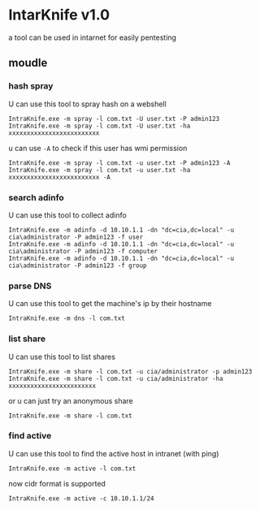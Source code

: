 # IntarKnife  v1.0

a tool can be used in intarnet for easily pentesting

## moudle

### hash spray

U can use this tool to spray hash on a webshell

```
IntraKnife.exe -m spray -l com.txt -U user.txt -P admin123
IntraKnife.exe -m spray -l com.txt -U user.txt -ha xxxxxxxxxxxxxxxxxxxxxxxxx
```
u can use `-A` to check if this user has wmi permission

```
IntraKnife.exe -m spray -l com.txt -u user.txt -P admin123 -A
IntraKnife.exe -m spray -l com.txt -u user.txt -ha xxxxxxxxxxxxxxxxxxxxxxxxx -A
```

### search adinfo

U can use this tool to collect adinfo

```
IntraKnife.exe -m adinfo -d 10.10.1.1 -dn "dc=cia,dc=local" -u cia\administrator -P admin123 -f user
IntraKnife.exe -m adinfo -d 10.10.1.1 -dn "dc=cia,dc=local" -u cia\administrator -P admin123 -f computer
IntraKnife.exe -m adinfo -d 10.10.1.1 -dn "dc=cia,dc=local" -u cia\administrator -P admin123 -f group
```

### parse DNS

U can use this tool to get the machine's ip by their hostname

```
IntraKnife.exe -m dns -l com.txt
```

### list share

U can use this tool to list shares

```
IntraKnife.exe -m share -l com.txt -u cia/administrator -p admin123
IntraKnife.exe -m share -l com.txt -u cia/administrator -ha xxxxxxxxxxxxxxxxxxxxxxxx
```
or u can just try an anonymous share

```
IntraKnife.exe -m share -l com.txt
```

### find active

U can use this tool to find the active host in intranet (with ping)

```
IntraKnife.exe -m active -l com.txt
```
now cidr format is supported

```
IntraKnife.exe -m active -c 10.10.1.1/24
```
